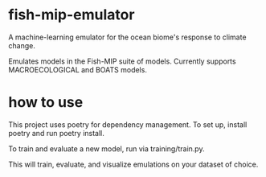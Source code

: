 # fish-mip-emulator
A machine-learning emulator for the ocean biome's response to climate change.

Emulates models in the Fish-MIP suite of models. Currently supports MACROECOLOGICAL and BOATS models.

# how to use

This project uses poetry for dependency management. To set up, install poetry and run poetry install.

To train and evaluate a new model, run via training/train.py.

This will train, evaluate, and visualize emulations on your dataset of choice.



